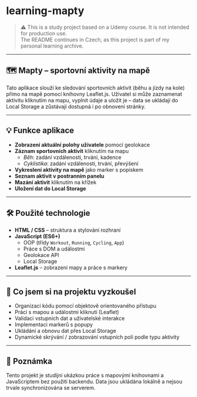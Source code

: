 # learning-mapty

> ⚠️ This is a study project based on a Udemy course. It is not intended for production use.  
> The README continues in Czech, as this project is part of my personal learning archive.

---

## 🗺️ Mapty – sportovní aktivity na mapě

Tato aplikace slouží ke sledování sportovních aktivit (běhu a jízdy na kole) přímo na mapě pomocí knihovny Leaflet.js. Uživatel si může zaznamenat aktivitu kliknutím na mapu, vyplnit údaje a uložit je – data se ukládají do Local Storage a zůstávají dostupná i po obnovení stránky.

---

## 💡 Funkce aplikace

- **Zobrazení aktuální polohy uživatele** pomocí geolokace
- **Záznam sportovních aktivit** kliknutím na mapu
  - *Běh*: zadání vzdálenosti, trvání, kadence
  - *Cyklistika*: zadání vzdálenosti, trvání, převýšení
- **Vykreslení aktivity na mapě** jako marker s popiskem
- **Seznam aktivit v postranním panelu**
- **Mazání aktivit** kliknutím na křížek
- **Uložení dat do Local Storage**

---

## 🛠 Použité technologie

- **HTML / CSS** – struktura a stylování rozhraní
- **JavaScript (ES6+)**
  - OOP (třídy `Workout`, `Running`, `Cycling`, `App`)
  - Práce s DOM a událostmi
  - Geolokace API
  - Local Storage
- **Leaflet.js** – zobrazení mapy a práce s markery

---

## 🧠 Co jsem si na projektu vyzkoušel

- Organizaci kódu pomocí objektově orientovaného přístupu
- Práci s mapou a událostmi kliknutí (Leaflet)
- Validaci vstupních dat a uživatelské interakce
- Implementaci markerů s popupy
- Ukládání a obnovu dat přes Local Storage
- Dynamické skrývání / zobrazování vstupních polí podle typu aktivity

---

## 🧼 Poznámka

Tento projekt je studijní ukázkou práce s mapovými knihovnami a JavaScriptem bez použití backendu. Data jsou ukládána lokálně a nejsou trvale synchronizována se serverem.
